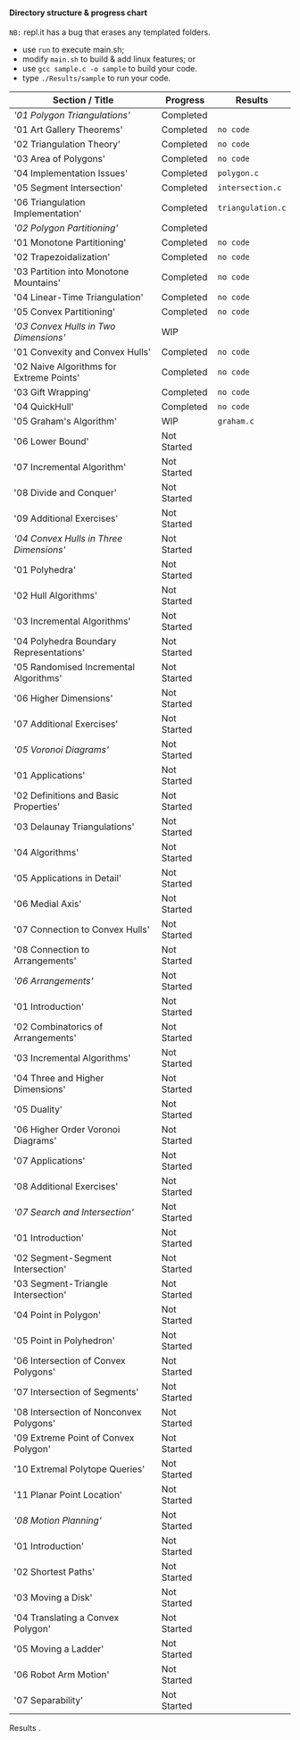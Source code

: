 #### Directory structure & progress chart

`NB:` repl.it has a bug that erases any templated folders.

* use `run` to execute main.sh;   
* modify `main.sh` to build & add linux features; or    
* use `gcc sample.c -o sample` to build your code.    
* type `./Results/sample` to run your code.    

Section / Title | Progress | Results
---|---|---
*'01 Polygon Triangulations'* | Completed |
'01 Art Gallery Theorems' | Completed | `no code`
'02 Triangulation Theory' | Completed | `no code`  
'03 Area of Polygons' | Completed | `no code`   
'04 Implementation Issues' | Completed | `polygon.c`  
'05 Segment Intersection'| Completed  | `intersection.c`
'06 Triangulation Implementation'| Completed | `triangulation.c`  
*'02 Polygon Partitioning'* | Completed |   
'01 Monotone Partitioning' | Completed | `no code`  
'02 Trapezoidalization' | Completed | `no code`  
'03 Partition into Monotone Mountains' | Completed | `no code`  
'04 Linear-Time Triangulation' | Completed | `no code`  
'05 Convex Partitioning' | Completed | `no code`  
*'03 Convex Hulls in Two Dimensions'*| WIP |   
'01 Convexity and Convex Hulls'| Completed | `no code`    
'02 Naive Algorithms for Extreme Points' | Completed | `no code`    
'03 Gift Wrapping'| Completed | `no code`   
'04 QuickHull' | Completed | `no code`  
'05 Graham's Algorithm' | WIP | `graham.c `  
'06 Lower Bound'| Not Started    
'07 Incremental Algorithm' | Not Started    
'08 Divide and Conquer'| Not Started   
'09 Additional Exercises' | Not Started  
*'04 Convex Hulls in Three Dimensions'*| Not Started   
'01 Polyhedra' | Not Started   
'02 Hull Algorithms'| Not Started   
'03 Incremental Algorithms' | Not Started   
'04 Polyhedra Boundary Representations' | Not Started    
'05 Randomised Incremental Algorithms'| Not Started    
'06 Higher Dimensions' | Not Started    
'07 Additional Exercises'| Not Started    
*'05 Voronoi Diagrams'* | Not Started    
'01 Applications'| Not Started    
'02 Definitions and Basic Properties'| Not Started    
'03 Delaunay Triangulations' | Not Started    
'04 Algorithms' | Not Started    
'05 Applications in Detail' | Not Started    
'06 Medial Axis' | Not Started    
'07 Connection to Convex Hulls' | Not Started    
'08 Connection to Arrangements' | Not Started    
*'06 Arrangements'*| Not Started    
'01 Introduction'| Not Started    
'02 Combinatorics of Arrangements' | Not Started    
'03 Incremental Algorithms' | Not Started    
'04 Three and Higher Dimensions' | Not Started    
'05 Duality' | Not Started    
'06 Higher Order Voronoi Diagrams' | Not Started   
'07 Applications' | Not Started    
'08 Additional Exercises' | Not Started   
*'07 Search and Intersection'* | Not Started    
'01 Introduction' | Not Started   
'02 Segment-Segment Intersection' | Not Started    
'03 Segment-Triangle Intersection' | Not Started    
'04 Point in Polygon' | Not Started    
'05 Point in Polyhedron' | Not Started    
'06 Intersection of Convex Polygons' | Not Started   
'07 Intersection of Segments' | Not Started    
'08 Intersection of Nonconvex Polygons' | Not Started    
'09 Extreme Point of Convex Polygon' | Not Started    
'10 Extremal Polytope Queries' | Not Started    
'11 Planar Point Location' | Not Started    
*'08 Motion Planning'*| Not Started    
'01 Introduction' | Not Started    
'02 Shortest Paths' | Not Started    
'03 Moving a Disk' | Not Started    
'04 Translating a Convex Polygon' | Not Started    
'05 Moving a Ladder' | Not Started    
'06 Robot Arm Motion' | Not Started   
'07 Separability' | Not Started   

Results .  
